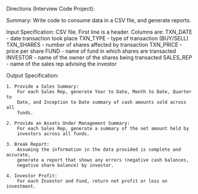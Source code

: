 Directions (Interview Code Project): 

Summary: Write code to consume data in a CSV file, and generate reports.

Input Specification: CSV file. First line is a header. Columns are:
    TXN_DATE - date transaction took place
    TXN_TYPE - type of transaction (BUY/SELL)
    TXN_SHARES - number of shares affected by transaction
    TXN_PRICE - price per share
    FUND - name of fund in which shares are transacted
    INVESTOR - name of the owner of the shares being transacted
    SALES_REP - name of the sales rep advising the investor

Output Specification:

    1. Provide a Sales Summary:
        For each Sales Rep, generate Year to Date, Month to Date, Quarter to
        Date, and Inception to Date summary of cash amounts sold across all
        funds.

    2. Provide an Assets Under Management Summary:
        For each Sales Rep, generate a summary of the net amount held by
        investors across all funds.

    3. Break Report:
        Assuming the information in the data provided is complete and accurate,
        generate a report that shows any errors (negative cash balances,
        negative share balance) by investor.

    4. Investor Profit:
        For each Investor and Fund, return net profit or loss on investment.
        
